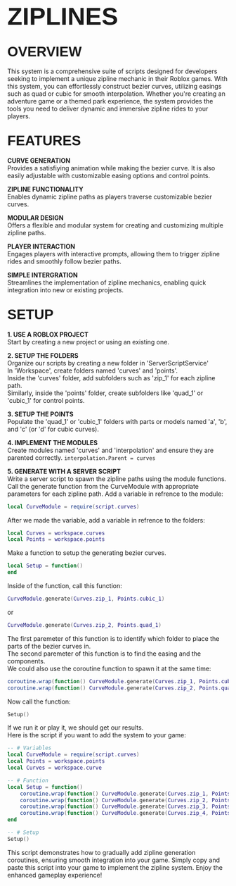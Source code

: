 # <span style="font-family: Arial; font-size: 2em;">ZIPLINES</span>

## <span style="font-family: Arial; font-size: 1.5em;">OVERVIEW</span><br>
This system is a comprehensive suite of scripts designed for developers seeking to implement a unique zipline mechanic in their Roblox games. With this system, you can effortlessly construct bezier curves, utilizing easings such as quad or cubic for smooth interpolation. Whether you're creating an adventure game or a themed park experience, the system provides the tools you need to deliver dynamic and immersive zipline rides to your players.

## <span style="font-family: Arial; font-size: 1.5em;">FEATURES</span><br>
<strong>CURVE GENERATION</strong><br>
Provides a satisfiying animation while making the bezier curve. It is also easily adjustable with customizable easing options and control points.

<strong>ZIPLINE FUNCTIONALITY</strong><br>
Enables dynamic zipline paths as players traverse customizable bezier curves.

<strong>MODULAR DESIGN</strong><br>
Offers a flexible and modular system for creating and customizing multiple zipline paths.

<strong>PLAYER INTERACTION</strong><br>
Engages players with interactive prompts, allowing them to trigger zipline rides and smoothly follow bezier paths.

<strong>SIMPLE INTERGRATION</strong><br>
Streamlines the implementation of zipline mechanics, enabling quick integration into new or existing projects.

## <span style="font-family: Arial; font-size: 1.5em;">SETUP</span><br>
<strong>1. USE A ROBLOX PROJECT</strong><br>
Start by creating a new project or using an existing one.<br> 

<strong>2. SETUP THE FOLDERS</strong><br>
Organize our scripts by creating a new folder in 'ServerScriptService'<br>
In 'Workspace', create folders named 'curves' and 'points'.<br>
Inside the 'curves' folder, add subfolders such as 'zip_1' for each zipline path.<br>
Similarly, inside the 'points' folder, create subfolders like 'quad_1' or 'cubic_1' for control points.<br>

<strong>3. SETUP THE POINTS</strong><br>
Populate the 'quad_1' or 'cubic_1' folders with parts or models named 'a', 'b', and 'c' (or 'd' for cubic curves).<br>

<strong>4. IMPLEMENT THE MODULES</strong><br>
Create modules named 'curves' and 'interpolation' and ensure they are parented correctly. 
```interpolation.Parent = curves```

<strong>5. GENERATE WITH A SERVER SCRIPT</strong><br>
Write a server script to spawn the zipline paths using the module functions.<br>
Call the generate function from the CurveModule with appropriate parameters for each zipline path.
Add a variable in refrence to the module:
```lua
local CurveModule = require(script.curves)
```
After we made the variable, add a variable in refrence to the folders:
```lua
local Curves = workspace.curves
local Points = workspace.points
```
Make a function to setup the generating bezier curves.
```lua
local Setup = function() 
end
```
Inside of the function, call this function:
```lua
CurveModule.generate(Curves.zip_1, Points.cubic_1)
```
or
```lua
CurveModule.generate(Curves.zip_2, Points.quad_1)
```
The first paremeter of this function is to identify which folder to place the parts of the bezier curves in.<br>
The second paremeter of this function is to find the easing and the components.<br>
We could also use the coroutine function to spawn it at the same time:
```lua
coroutine.wrap(function() CurveModule.generate(Curves.zip_1, Points.cubic_1) end)()
coroutine.wrap(function() CurveModule.generate(Curves.zip_2, Points.quad_1) end)()
```
Now call the function:
```lua
Setup()
```
If we run it or play it, we should get our results.<br>
Here is the script if you want to add the system to your game:
```lua
-- # Variables
local CurveModule = require(script.curves)
local Points = workspace.points
local Curves = workspace.curve

-- # Function
local Setup = function()
	coroutine.wrap(function() CurveModule.generate(Curves.zip_1, Points.cubic_1) end)()
	coroutine.wrap(function() CurveModule.generate(Curves.zip_2, Points.quad_1) end)()
	coroutine.wrap(function() CurveModule.generate(Curves.zip_3, Points.cubic_2) end)()
	coroutine.wrap(function() CurveModule.generate(Curves.zip_4, Points.quad_2) end)()
end

-- # Setup
Setup()
```
This script demonstrates how to gradually add zipline generation coroutines, ensuring smooth integration into your game. Simply copy and paste this script into your game to implement the zipline system. Enjoy the enhanced gameplay experience!
